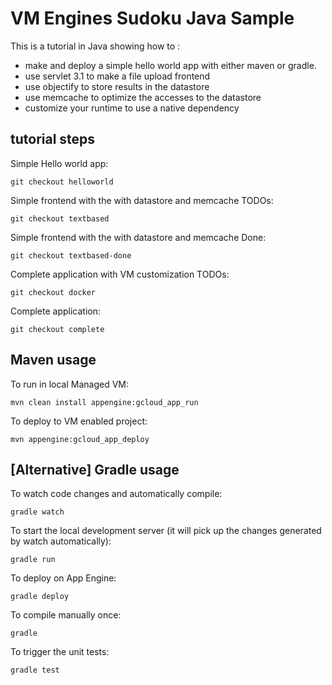 VM Engines Sudoku Java Sample
=============================

This is a tutorial in Java showing how to :

- make and deploy a simple hello world app with either maven or gradle.
- use servlet 3.1 to make a file upload frontend
- use objectify to store results in the datastore
- use memcache to optimize the accesses to the datastore
- customize your runtime to use a native dependency

## tutorial steps

Simple Hello world app:

    git checkout helloworld

Simple frontend with the with datastore and memcache TODOs:

    git checkout textbased

Simple frontend with the with datastore and memcache Done:

    git checkout textbased-done

Complete application with VM customization TODOs:

    git checkout docker

Complete application:

    git checkout complete


## Maven usage

To run in local Managed VM:

    mvn clean install appengine:gcloud_app_run

To deploy to VM enabled project:

    mvn appengine:gcloud_app_deploy

## [Alternative] Gradle usage

To watch code changes and automatically compile:

    gradle watch

To start the local development server (it will pick up the changes generated by watch automatically):

    gradle run

To deploy on App Engine:

    gradle deploy

To compile manually once:

    gradle

To trigger the unit tests:

    gradle test
